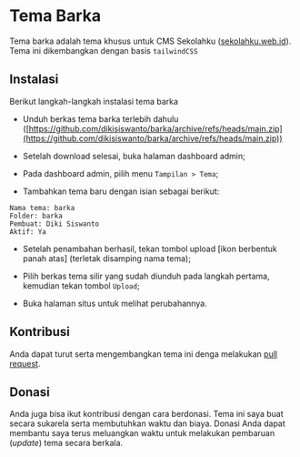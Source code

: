 # Tema Barka

Tema barka adalah tema khusus untuk CMS Sekolahku ([sekolahku.web.id](https://sekolahku.web.id)). Tema ini dikembangkan dengan basis `tailwindCSS`

## Instalasi

Berikut langkah-langkah instalasi tema barka

- Unduh berkas tema barka terlebih dahulu ([https://github.com/dikisiswanto/barka/archive/refs/heads/main.zip](https://github.com/dikisiswanto/barka/archive/refs/heads/main.zip))

- Setelah download selesai, buka halaman dashboard admin;

- Pada dashboard admin, pilih menu `Tampilan > Tema`;

- Tambahkan tema baru dengan isian sebagai berikut:

```
Nama tema: barka
Folder: barka
Pembuat: Diki Siswanto
Aktif: Ya
```

- Setelah penambahan berhasil, tekan tombol upload [ikon berbentuk panah atas] (terletak disamping nama tema);

- Pilih berkas tema silir yang sudah diunduh pada langkah pertama, kemudian tekan tombol `Upload`;

- Buka halaman situs untuk melihat perubahannya.

## Kontribusi

Anda dapat turut serta mengembangkan tema ini denga melakukan [pull request](https://github.com/dikisiswanto/barka/pulls).

## Donasi

Anda juga bisa ikut kontribusi dengan cara berdonasi. Tema ini saya buat secara sukarela serta membutuhkan waktu dan biaya. Donasi Anda dapat membantu saya terus meluangkan waktu untuk melakukan pembaruan (*update*) tema secara berkala.
